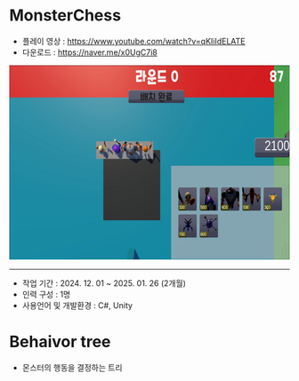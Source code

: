 # MonsterChess
* 플레이 영상 : <https://www.youtube.com/watch?v=qKIiIdELATE>
* 다운로드 : <https://naver.me/x0UgC7i8>
  
<img src="Image/MonsterChess.png" width="600" height="350"/>

***

* 작업 기간 : 2024. 12. 01 ~ 2025. 01. 26 (2개월)
* 인력 구성 : 1명
* 사용언어 및 개발환경 : C#, Unity

# Behaivor tree
* 몬스터의 행동을 결정하는 트리
  

